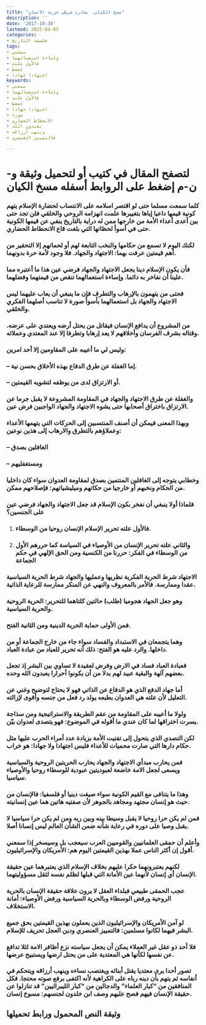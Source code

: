 ```yaml
---
title: "مسخ الكيان، يحارب شرطي حرية الانسان"
description: ''
date: '2017-10-30'
lastmod: 2025-04-05
categories:
- فلسفة التاريخ
tags:
- سمعني
- وإساءة استعمالهما
- فالأول علته
- إضغط
- اجتهادا جهادا
keywords:
- سمعني
- وإساءة استعمالهما
- فالأول علته
- إضغط
- اجتهادا جهادا
- صورة
- الانحطاط الحضاري
- يعبدون الله
- وينهب أرزاقه
- فالتمييز العنصري

---
```

# **لتصفح المقال في كتيب أو لتحميل وثيقة و-ن-م إضغط على الروابط أسفله** **مسخ الكيان**

### كلما سمعت مسلما حتى لو اقتصر اسلامه على الانتساب لحضارة الإسلام يتهم كونية قيمها داعيا إياها بتغييرها علمت انهزامه الروحي والخلقي فلن تجد حتى بين أعدى أعداء الأمة من خارجها ممن له دراية بالتاريخ ينفي عن قيمها الكونية حتى في أسوأ لحظاتها التي بلغت قاع الانحطاط الحضاري.

### لكنك اليوم لا تسمع من حكامها والنخب التابعة لهم أو لحماتهم إلا التحقير من أهم قيمتين عرفت بهما: الاجتهاد والجهاد. فلا وجود لأمة حرة بدونهما.

### فأن يكون الإسلام دينا يجعل الاجتهاد والجهاد فرضي عين هذا ما أعتبره مما علينا أن نفاخر به دائما. وإساءة استعمالهما تنقص من قيمتهما وفضلهما.

### فحتى من يتهمون بالإرهاب والتطرف فإن ما ينبغي أن يعاب عليهما ليس الاجتهاد والجهاد بل استعمالهما بأسوأ صورة لا تناسب أصلهما الفكري والخلقي.

### من المشروع أن يدافع الإنسان فيقاتل من يحتل أرضه ويعتدي على عرضه. وقتاله بشرف الفرسان وأخلاقهم لا يعد إرهابا وتطرفا إلا عند المعتدي وعملائه.

### وليس لي ما أعيبه على المقاومين إلا أحد امرين:

### – إما الغفلة عن طرق الدفاع بهذه الأخلاق بحسن نية.

### – أو الارتزاق لدى من يوظفه لتشويه القيمتين.

### والغفلة عن طرق الاجتهاد والجهاد في المقاومة المشروعة لا يقبل جرما عن الارتزاق باختراق أصحابها حتى يشوه الاجتهاد والجهاد الواجبين فرض عين.

### وبهذا المعنى فيمكن أن أصنف المنتسبين إلى الحركات التي يتهمها الأعداء وعملاؤهم بالتطرق والارهاب إلى هذين نوعين:

### – الغافلين بصدق

### – ومستغفليهم

### وخطابي يتوجه إلى الغافلين المنتمين بصدق لمقاومة العدوان سواء كان داخليا من الحكام ونخبهم أو خارجيا من حكاتهم وميليشياتهم: فإصلاحهم ممكن.

### فلماذا أولا ينبغي أن نفخر بكون الإسلام قد جعل الاجتهاد والجهاد فرضي عين على الجنسين؟

1. ### فالأول علته تحرير الإسلام الإنسان روحيا من الوسطاء.
2. ### والثاني علته تحرير الإنسان من الأوصياء في السياسة كما حررهم الأول من الوسطاء في الفكر: حررنا من الكنسية ومن الحق الإلهي في حكم الجماعة

### الاجتهاد شرط الحرية الفكرية نظريها وعمليها والجهاد شرط الحرية السياسية عقدا وممارسة. فالأمر بالمعروف والنهي عن المنكر ممارسة للرعاية الذاتية.

### وهو جعل الجهاد هجوميا (طلب) حالتين كلتاهما للتحرير: الحرية الروحية والحرية السياسية.

### فمن الأولى حماية الحرية الدينية ومن الثانية الفتح.

### وهما يتجمعان في الاستبداد والفساد سواء جاء من خارج الجماعة أو من داخلها. والرد عليه هو الفتح: ذلك أنه تحرير للعباد من عبادة العباد.

### فعبادة العباد فساد في الارض وفرض لعقيدة لا تساوي بين البشر إذ تجعل بعضهم آلهة والبقية عبيد لهم بدلا من أن يكونوا أحرارا يعبدون الله وحده.

### أما جهاد الدفع الذي هو الدفاع عن الذاتي فهو لا يحتاج لتوضيح وغني عن التعليل لأن علته هي العدوان بطبعه يولد رد فعل من جنسه وأقوى لإزالته.

### ولولا ما أعيبه على المقاومة من عقم الطريقة والاستراتيجية ومن سذاجة يسرت اختراقها لما كان عندي ما أقوله في الموضوع: فهو يتصدى لعدوان بيّن.

### لكن التصدي الذي يتحول إلى تفتيت الأمة بزيادة عدد أمراء الحرب عليها مثل حكام دارها التي صارت محميات للأعداء فليس اجتهادا ولا جهادا: هو خراب.

### فمن يحارب مبدأي الاجتهاد والجهاد يحارب الحريتين الروحية والسياسية ويسعى لجعل الامة خاضعة لعبوديتين عبودية للوسطاء روحيا والأوصياء سياسيا.

### وهذا ما يتنافى مع القيم الكونية سواء صيغت دينيا أو فلسفيا: فالإنسان من حيث هو إنسان مجتهد ومجاهد بالجوهر لأن صفتيه هاتين هما عين إنسانيته.

### فمن لم يكن حرا روحيا لا يقبل وسيطا بينه وبين ربه ومن لم يكن حرا سياسيا لا يقبل وصيا على دوره في رعاية شأنه ضمن الشأن العالم ليس إنسانا أصلا.

### وأعلم أن حمقى العلمانيين والقوميين العرب سيعجب بل وسيسخر إذا سمعني أقول إن أكثر الناس عملا بهذين القيمتين اليوم هم: الأمريكان والإسرائيليون.

### لكنهم يعتبرونهما حكرا عليهم بخلاف الإسلام الذي يعتبرهما عين حقيقة الإنسان أي إنسان لأنهما عين الأمانة التي قبلها لظلم نفسه لثقل مسؤوليتهما.

### عجب الحمقى طبيعي فبلداء العقل لا يرون علاقة حقيقة الإنسان بالحرية الروحية ورفض الوسطاء وبالحرية السياسية ورفض الأوصياء: أمانة الاستخلاف.

### لو آمن الأمريكان والإسرائيليون الذين يعملون بهذين القيمتين بحق جميع البشر فيهما لكانوا مسلمين: فالتمييز العنصري ودين العجل تحريف للإسلام.

### فلا أحد ذو عقل غير العملاء يمكن أن يجعل سياسته نزع أظافر الامة لئلا تدافع عن نفسها لكأنها هي المعتدية على من يحتل ارضها ويستبيح عرضها.

### تصور أحدا يرى معتديا يقتل أبنائه ويغتصب نساءه وينهب أرزاقه ويتحكم في أنفاسه ثم يتهم بأن دينه رباه على الكراهية لأنه اكتفى برفع صوته محتجا. فكل المنافقين من “كبار العلماء” والدجالين من “كبار الليبراليين” قد تنازلوا عن حقيقة الإنسان فيهم فصح عليهم وصف ابن خلدون لجنسهم: مسوخ إنسان.

## وثيقة النص المحمول ورابط تحميلها

###
